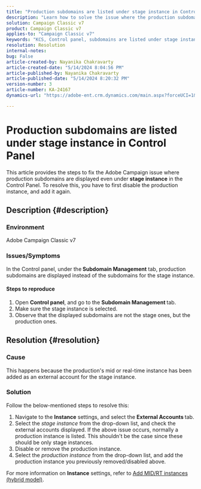 ```yaml
---
title: "Production subdomains are listed under stage instance in Control Panel"
description: "Learn how to solve the issue where the production subdomains are listed under stage instance in the Control Panel of Adobe Campaign Classic."
solution: Campaign Classic v7
product: Campaign Classic v7
applies-to: "Campaign Classic v7"
keywords: "KCS, Control panel, subdomains are listed under stage instance, Adobe Campaign Classic v7, ACC v7, subdomain management"
resolution: Resolution
internal-notes: 
bug: False
article-created-by: Nayanika Chakravarty
article-created-date: "5/14/2024 8:04:56 PM"
article-published-by: Nayanika Chakravarty
article-published-date: "5/14/2024 8:20:32 PM"
version-number: 3
article-number: KA-24167
dynamics-url: "https://adobe-ent.crm.dynamics.com/main.aspx?forceUCI=1&pagetype=entityrecord&etn=knowledgearticle&id=7bb1d736-2d12-ef11-9f8a-6045bd026dc7"

---
```

# Production subdomains are listed under stage instance in Control Panel


This article provides the steps to fix the Adobe Campaign issue where production subdomains are displayed even under <b>stage instance</b> in the Control Panel. To resolve this, you have to first disable the production instance, and add it again.

## Description {#description}


### <b>Environment</b>

Adobe Campaign Classic v7

### <b>Issues/Symptoms</b>

In the Control panel, under the<b> Subdomain Management</b> tab, production subdomains are displayed instead of the subdomains for the stage instance.

#### <b>Steps to reproduce</b>

1. Open <b>Control panel</b>, and go to the <b>Subdomain Management </b>tab.
2. Make sure the stage instance is selected.
3. Observe that the displayed subdomains are not the stage ones, but the production ones.



## Resolution {#resolution}


### Cause

This happens because the production's mid or real-time instance has been added as an external account for the stage instance.

### Solution

Follow the below-mentioned steps to resolve this:

1. Navigate to the <b>Instance</b> settings, and select the <b>External Accounts </b>tab.
2. Select the *stage instance* from the drop-down list, and check the external accounts displayed. If the above issue occurs, normally a production instance is listed. This shouldn't be the case since these should be only stage instances.
3. Disable or remove the production instance.
4. Select the *production instance* from the drop-down list, and add the production instance you previously removed/disabled above.


For more information on <b>Instance</b> settings, refer to [Add MID/RT instances (hybrid model)](https://experienceleague.adobe.com/en/docs/control-panel/using/instances-settings/external-accounts#add).
